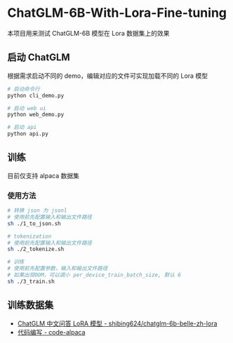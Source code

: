 # ChatGLM-6B-With-Lora-Fine-tuning

本项目用来测试 ChatGLM-6B 模型在 Lora 数据集上的效果

## 启动 ChatGLM

根据需求启动不同的 demo，编辑对应的文件可实现加载不同的 Lora 模型

```bash
# 启动命令行
python cli_demo.py

# 启动 web ui
python web_demo.py

# 启动 api
python api.py
```

## 训练

目前仅支持 alpaca 数据集

### 使用方法

```bash
# 转换 json 为 jsonl
# 使用前先配置输入和输出文件路径
sh ./1_to_json.sh

# tokenization
# 使用前先配置输入和输出文件路径
sh ./2_tokenize.sh

# 训练
# 使用前先配置参数，输入和输出文件路径
# 如果出现OOM，可以调小 per_device_train_batch_size, 默认 6
sh ./3_train.sh
```

## 训练数据集

- [ChatGLM 中文问答 LoRA 模型 - shibing624/chatglm-6b-belle-zh-lora](https://huggingface.co/shibing624/chatglm-6b-belle-zh-lora)
- [代码编写 - code-alpaca](https://github.com/sahil280114/codealpaca)
